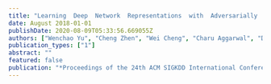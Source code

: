 ```yaml
---
title: "Learning  Deep  Network  Representations  with  Adversarially  Regularized Autoencoders"
date: August 2018-01-01
publishDate: 2020-08-09T05:33:56.669055Z
authors: ["Wenchao Yu", "Cheng Zhen", "Wei Cheng", "Charu Aggarwal", "Dongjin Song", "Bo Zong", "Haifeng Chen", "Wei Wang"]
publication_types: ["1"]
abstract: ""
featured: false
publication: "*Proceedings of the 24th ACM SIGKDD International Conference on Knowledge Discovery  and  Data  Mining  (KDD)*"
---
```



